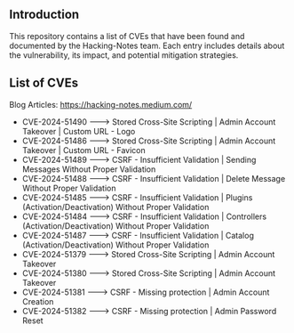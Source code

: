 ## Introduction
This repository contains a list of CVEs that have been found and documented by the Hacking-Notes team. Each entry includes details about the vulnerability, its impact, and potential mitigation strategies.

## List of CVEs

Blog Articles: https://hacking-notes.medium.com/

- CVE-2024-51490 ---> Stored Cross-Site Scripting | Admin Account Takeover | Custom URL - Logo
- CVE-2024-51486 ---> Stored Cross-Site Scripting | Admin Account Takeover | Custom URL - Favicon
- CVE-2024-51489 ---> CSRF - Insufficient Validation | Sending Messages Without Proper Validation
- CVE-2024-51488 ---> CSRF - Insufficient Validation | Delete Message Without Proper Validation
- CVE-2024-51485 ---> CSRF - Insufficient Validation | Plugins (Activation/Deactivation) Without Proper Validation
- CVE-2024-51484 ---> CSRF - Insufficient Validation | Controllers (Activation/Deactivation) Without Proper Validation
- CVE-2024-51487 ---> CSRF - Insufficient Validation | Catalog (Activation/Deactivation) Without Proper Validation
- CVE-2024-51379 ---> Stored Cross-Site Scripting | Admin Account Takeover
- CVE-2024-51380 ---> Stored Cross-Site Scripting | Admin Account Takeover
- CVE-2024-51381 ---> CSRF - Missing protection | Admin Account Creation
- CVE-2024-51382 ---> CSRF - Missing protection | Admin Password Reset
